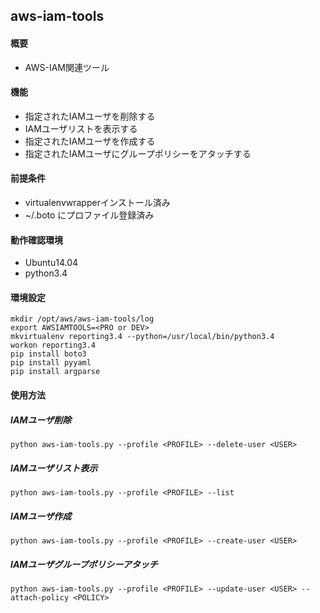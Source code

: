 aws-iam-tools
------------

#### 概要

* AWS-IAM関連ツール

#### 機能

* 指定されたIAMユーザを削除する
* IAMユーザリストを表示する
* 指定されたIAMユーザを作成する
* 指定されたIAMユーザにグループポリシーをアタッチする

#### 前提条件

* virtualenvwrapperインストール済み
* ~/.boto にプロファイル登録済み

#### 動作確認環境

* Ubuntu14.04
* python3.4

#### 環境設定

```
mkdir /opt/aws/aws-iam-tools/log
export AWSIAMTOOLS=<PRO or DEV>
mkvirtualenv reporting3.4 --python=/usr/local/bin/python3.4
workon reporting3.4
pip install boto3
pip install pyyaml
pip install argparse
```

#### 使用方法

##### IAMユーザ削除

```
python aws-iam-tools.py --profile <PROFILE> --delete-user <USER>
```

##### IAMユーザリスト表示

```
python aws-iam-tools.py --profile <PROFILE> --list
```

##### IAMユーザ作成

```
python aws-iam-tools.py --profile <PROFILE> --create-user <USER>
```

##### IAMユーザグループポリシーアタッチ

```
python aws-iam-tools.py --profile <PROFILE> --update-user <USER> --attach-policy <POLICY>
```

